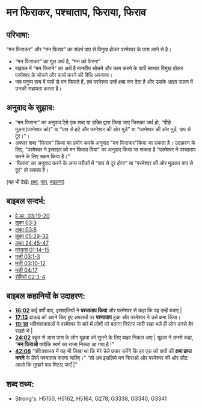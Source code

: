 # मन फिराकर, पश्चाताप, फिराया, फिराव #

## परिभाषा: ##

“मन फिराकर” और “मन फिराव” का संदर्भ पाप से विमुख होकर परमेश्वर के पास आने से है।

* “मन फिराकर” का मूल अर्थ है, “मन को फेरना”
* बाइबल में “मन फिराने” का अर्थ है मानवीय सोचने और काम करने के पापी स्वभाव विमुख होकर परमेश्वर के सोचने और कार्य करने की विधि अपनाना।
* जब मनुष्य सच में पापों से मन फिराते हैं, तब परमेश्वर उन्हें क्षमा कर देता है और उसके आज्ञा पालन में उनकी सहायता करता है।

## अनुवाद के सुझाव: ##

* “मन फिराना” का अनुवाद ऐसे एक शब्द या उक्ति द्वारा किया जाए जिसका अर्थ हो, “पीछे मुड़ना(परमेश्वर को)” या “पाप से हटे और परमेश्वर की ओर मुड़ें” या “परमेश्वर की ओर मुड़ें, पाप से दूर।”।
* अक्सर शब्द "फिराव" क्रिया का प्रयोग करके अनुवाद "मन फिराकर"किया जा सकता है। उदाहरण के लिए, "परमेश्वर ने इस्राएल को मन फिराव दिया" का अनुवाद किया जा सकता है "परमेश्वर ने पश्चाताप करने के लिए सक्षम किया है।"
* 'फिराव' का अनुवाद करने के अन्य तरीकों में "पाप से दूर होना" या "परमेश्वर की ओर मुड़कर पाप से दूर" हो सकता है।

(यह भी देखें: [क्षमा](../kt/forgive.md), [पाप](../kt/sin.md), [बदलना](../other/turn.md))

## बाइबल सन्दर्भ: ##

* [प्रे.का. 03:19-20](rc://en/tn/help/act/03/19)
* [लूका 03:3](rc://en/tn/help/luk/03/03)
* [लूका 03:8](rc://en/tn/help/luk/03/08)
* [लूका 05:29-32](rc://en/tn/help/luk/05/29)
* [लूका 24:45-47](rc://en/tn/help/luk/24/45)
* [मरकुस 01:14-15](rc://en/tn/help/mrk/01/14)
* [मत्ती 03:1-3](rc://en/tn/help/mat/03/01)
* [मत्ती 03:10-12](rc://en/tn/help/mat/03/10)
* [मत्ती 04:17](rc://en/tn/help/mat/04/17)
* [रोमियो 02:3-4](rc://en/tn/help/rom/02/03)

## बाइबल कहानियों के उदाहरण: ##

* __[16:02](rc://en/tn/help/obs/16/02)__ कई वर्षों बाद, इस्राएलियों ने __पश्चाताप किया__ और परमेश्वर से कहा कि वह उन्हें बचाए |
* __[17:13](rc://en/tn/help/obs/17/13)__ दाऊद को अपने किए हुए अपराधों पर __पश्चाताप__ हुआ और परमेश्वर ने उसे क्षमा किया।
* __[19:18](rc://en/tn/help/obs/19/18)__ भविष्यवक्ताओं ने परमेश्वर के बारे में लोगों को बताना निरंतर जारी रखा भले ही लोग उनसे बैर रखते थे |
* __[24:02](rc://en/tn/help/obs/24/02)__ बहुत से आस पास के लोग यूहन्ना को सुनने के लिए बाहर निकल आए | यूहन्ना ने उनसे कहा, “__मन फिराओ__ क्योंकि स्वर्ग का राज्य निकट आ गया है !”
* __[42:08](rc://en/tn/help/obs/42/08)__ “पवित्रशास्त्र में यह भी लिखा था कि मेरे चेले प्रचार करेंगे कि हर एक को पापों की __क्षमा प्राप्त करने__ के लिये पश्चाताप करना चाहिए।”
 “तो अब इसलिये मन फिराओ और परमेश्वर की ओर लौट आओ कि तुम्हारे पाप मिटाए जाएँ |”


## शब्द तथ्य: ##

* Strong's: H5150, H5162, H5164, G278, G3338, G3340, G3341
